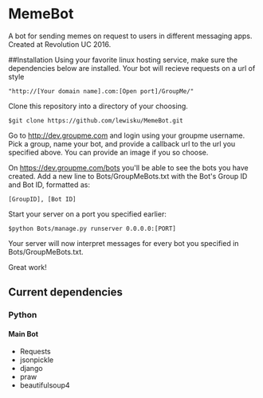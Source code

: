 # MemeBot
A bot for sending memes on request to users in different messaging apps. Created at Revolution UC 2016.

##Installation
Using your favorite linux hosting service, make sure the dependencies below are installed.
Your bot will recieve requests on a url of style 

    "http://[Your domain name].com:[Open port]/GroupMe/"

Clone this repository into a directory of your choosing.

    $git clone https://github.com/lewisku/MemeBot.git


Go to http://dev.groupme.com and login using your groupme username.
Pick a group, name your bot, and provide a callback url to the url you specified above.
You can provide an image if you so choose.

On https://dev.groupme.com/bots you'll be able to see the bots you have created.
Add a new line to Bots/GroupMeBots.txt with the Bot's Group ID and Bot ID, formatted as:

    [GroupID], [Bot ID]

Start your server on a port you specified earlier:

    $python Bots/manage.py runserver 0.0.0.0:[PORT]

Your server will now interpret messages for every bot you specified in Bots/GroupMeBots.txt.

Great work!


## Current dependencies
### Python
#### Main Bot
* Requests
* jsonpickle
* django
* praw
* beautifulsoup4

